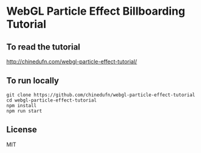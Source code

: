 # WebGL Particle Effect Billboarding Tutorial

## To read the tutorial

http://chinedufn.com/webgl-particle-effect-tutorial/

## To run locally

```
git clone https://github.com/chinedufn/webgl-particle-effect-tutorial
cd webgl-particle-effect-tutorial
npm install
npm run start
```

## License

MIT
